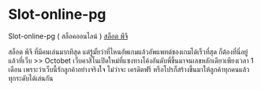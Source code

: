 # Slot-online-pg
Slot-online-pg ( สล็อคออนไลน์ )
<a href="https://octobet.co/">สล็อต พีจี</a><p> สล็อต พีจี ที่มีคนเล่นมากทีสุด แต่รู้มั้ยว่าที่ไหนอัพเกมแล้วอัพแพทต์ของเกมได้เร็วที่สุด ก็ต้องที่นี่อยู่แล้วที่เว็บ >> Octobet
เว็บคาสิโนเปิดใหม่ที่แซงทางโค้งอันดับพี่ขึ้นมาจนเลขหลักเดียวเพียงเวลา 1 เดือน เพราะว่าเว็บนี้รักลูกค้าอย่างจริงใจ ไม่ว่าจะ เครดิตฟรี หรือโปรก็สร้างขึ้นมาให้ลูกค้าทุกคนแล้วทุกระดับได้เล่นกัน
